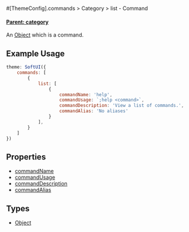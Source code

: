 # 
#[ThemeConfig].commands > Category > list - Command
#### **[Parent: category](/docs/commands/category/list/)**
An [Object](https://developer.mozilla.org/en-US/docs/Web/JavaScript/Reference/Global_Objects/Object) which is a command.

## Example Usage
```js
theme: SoftUI({
    commands: [
        {
            list: [
                {
                    commandName: 'help',
                    commandUsage: `;help <command>`,
                    commandDescription: 'View a list of commands.',
                    commandAlias: 'No aliases'
                }
            ],
        }
    ]
})
```

## Properties
* [commandName](/docs/commands/category/list/command/commandName)
* [commandUsage](/docs/commands/category/list/command/commandUsage)
* [commandDescription](/docs/commands/category/list/command/commandDescription)
* [commandAlias](/docs/commands/category/list/command/commandAlias)

## Types
- [Object](https://developer.mozilla.org/en-US/docs/Web/JavaScript/Reference/Global_Objects/Object)